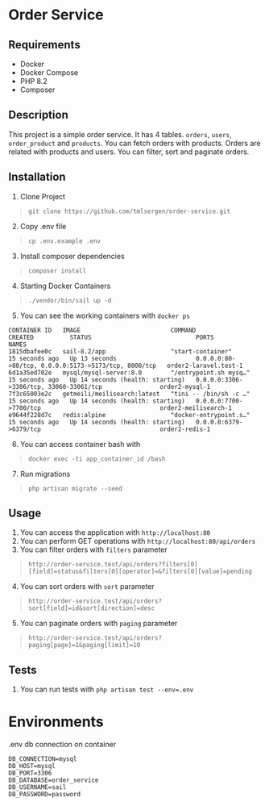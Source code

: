 # Order Service

## Requirements
- Docker
- Docker Compose
- PHP 8.2
- Composer

## Description
This project is a simple order service. It has 4 tables. `orders`, `users`, `order_product` and `products`. You can fetch orders with products. Orders are related with products and users. You can filter, sort and paginate orders.

## Installation
1. Clone Project
> `git clone https://github.com/tmlsergen/order-service.git`
2. Copy .env file
> `cp .env.example .env`
3. Install composer dependencies
> `composer install`
4. Starting Docker Containers
> `./vendor/bin/sail up -d`
5. You can see the working containers with `docker ps`
```
CONTAINER ID   IMAGE                         COMMAND                  CREATED          STATUS                             PORTS                                                  NAMES
1815dbafee0c   sail-8.2/app                  "start-container"        15 seconds ago   Up 13 seconds                      0.0.0.0:80->80/tcp, 0.0.0.0:5173->5173/tcp, 8000/tcp   order2-laravel.test-1
6d1a35ed702e   mysql/mysql-server:8.0        "/entrypoint.sh mysq…"   15 seconds ago   Up 14 seconds (health: starting)   0.0.0.0:3306->3306/tcp, 33060-33061/tcp                order2-mysql-1
7f3c65003e2c   getmeili/meilisearch:latest   "tini -- /bin/sh -c …"   15 seconds ago   Up 14 seconds (health: starting)   0.0.0.0:7700->7700/tcp                                 order2-meilisearch-1
e9644f228d7c   redis:alpine                  "docker-entrypoint.s…"   15 seconds ago   Up 14 seconds (health: starting)   0.0.0.0:6379->6379/tcp                                 order2-redis-1

```
6. You can access container bash with
> `docker exec -ti app_container_id /bash`
7. Run migrations
> `php artisan migrate --seed`

## Usage
1. You can access the application with `http://localhost:80`
2. You can perform GET operations with `http://localhost:80/api/orders`
3. You can filter orders with `filters` parameter
> `http://order-service.test/api/orders?filters[0][field]=status&filters[0][operator]=&filters[0][value]=pending`
4. You can sort orders with `sort` parameter
> `http://order-service.test/api/orders?sort[field]=id&sort[direction]=desc`
5. You can paginate orders with `paging` parameter
> `http://order-service.test/api/orders?paging[page]=1&paging[limit]=10`

## Tests
1. You can run tests with `php artisan test --env=.env`

# Environments
.env db connection on container
```
DB_CONNECTION=mysql
DB_HOST=mysql
DB_PORT=3306
DB_DATABASE=order_service
DB_USERNAME=sail
DB_PASSWORD=password
```
